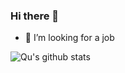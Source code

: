 ### Hi there 👋
- 🔭 I’m looking for a job

![Qu's github stats](https://github-readme-stats.vercel.app/api?username=JunQu&show_icons=true&title_color=f3f3f3&icon_color=65d363&text_color=ccc&bg_color=111)

<!--
**JunQu/JunQu** is a ✨ _special_ ✨ repository because its `README.md` (this file) appears on your GitHub profile.

Here are some ideas to get you started:

- 🔭 I’m currently working on ...
- 🌱 I’m currently learning ...
- 👯 I’m looking to collaborate on ...
- 🤔 I’m looking for help with ...
- 💬 Ask me about ...
- 📫 How to reach me: ...
- 😄 Pronouns: ...
- ⚡ Fun fact: ...
-->
